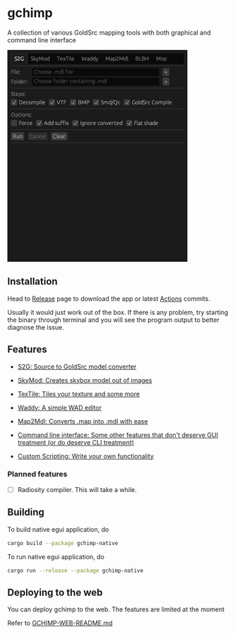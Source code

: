 # gchimp

A collection of various GoldSrc mapping tools with both graphical and command line interface

![default](./docs/gchimp.gif)

## Installation

Head to [Release](https://github.com/khanghugo/gchimp/releases) page to download the app or latest [Actions](https://github.com/khanghugo/gchimp/actions) commits.

Usually it would just work out of the box. If there is any problem, try starting the binary through terminal and you will see the program output to better diagnose the issue.

## Features

- [S2G: Source to GoldSrc model converter](https://github.com/khanghugo/gchimp/wiki/S2G)

- [SkyMod: Creates skybox model out of images](https://github.com/khanghugo/gchimp/wiki/SkyMod)

- [TexTile: Tiles your texture and some more](https://github.com/khanghugo/gchimp/wiki/TexTile)

- [Waddy: A simple WAD editor](https://github.com/khanghugo/gchimp/wiki/Waddy)

- [Map2Mdl: Converts .map into .mdl with ease](https://github.com/khanghugo/gchimp/wiki/Map2Mdl)

- [Command line interface: Some other features that don't deserve GUI treatment (or do deserve CLI treatment)](https://github.com/khanghugo/gchimp/wiki/Command%E2%80%90line-interface)

- [Custom Scripting: Write your own functionality](https://github.com/khanghugo/gchimp/wiki/Custom-Scripting)

### Planned features

- [ ] Radiosity compiler. This will take a while.

## Building

To build native egui application, do

```sh
cargo build --package gchimp-native
```

To run native egui application, do

```sh
cargo run --release --package gchimp-native
```

## Deploying to the web

You can deploy gchimp to the web. The features are limited at the moment

Refer to [GCHIMP-WEB-README.md](./gchimp-web/www/README.md)

